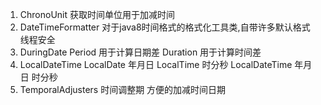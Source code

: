 1. ChronoUnit         获取时间单位用于加减时间
2. DateTimeFormatter  对于java8时间格式的格式化工具类,自带许多默认格式 线程安全
3. DuringDate         Period 用于计算日期差 Duration 用于计算时间差
4. LocalDateTime      LocalDate 年月日 LocalTime 时分秒 LocalDateTime 年月日 时分秒
5. TemporalAdjusters  时间调整期 方便的加减时间日期